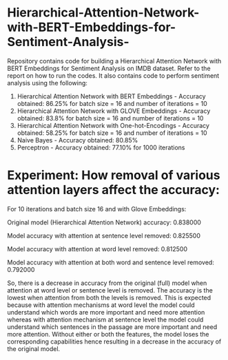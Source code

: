 # Hierarchical-Attention-Network-with-BERT-Embeddings-for-Sentiment-Analysis-
Repository contains code for building a Hierarchical Attention Network with BERT Embeddings for Sentiment Analysis on IMDB dataset. Refer to the report on how to run the codes. It also contains code to perform sentiment analysis using the following:

1.  Hierarchical Attention Network with BERT Embeddings - Accuracy obtained: 86.25% for batch size = 16 and number of iterations = 10 
2.  Hierarchical Attention Network with GLOVE Embeddings - Accuracy obtained: 83.8% for batch size = 16 and number of iterations = 10 
3.  Hierarchical Attention Network with One-hot-Encodings - Accuracy obtained: 58.25% for batch size = 16 and number of iterations = 10 
4.  Naive Bayes - Accuracy obtained: 80.85%
5.  Perceptron  - Accuracy obtained: 77.10% for 1000 iterations

# Experiment: How removal of various attention layers affect the accuracy:
For 10 iterations and batch size 16 and with Glove Embeddings:

Original model (Hierarchical Attention Network) accuracy: 0.838000 

Model accuracy with attention at sentence level removed: 0.825500 

Model accuracy with attention at word level removed: 0.812500 

Model accuracy with attention at both word and sentence level removed: 0.792000

So, there is a decrease in accuracy from the original (full) model when attention at word level or sentence level is removed. The accuracy is the lowest when attention from both the levels is removed. This is expected because with attention mechanisms at word level the model could understand which words are more important and need more attention whereas with attention mechanism at sentence level the model could understand which sentences in the passage are more important and need more attention. Without either or both the features, the model loses the corresponding capabilities hence resulting in a decrease in the accuracy of the original model.

